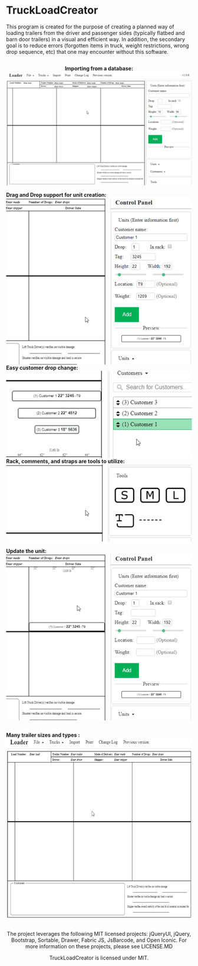
# TruckLoadCreator  
  
This program is created for the purpose of creating a planned way of loading trailers from the driver and passenger sides (typically flatbed and barn door trailers) in a visual and efficient way. In addition, the secondary goal is to reduce errors (forgotten items in truck, weight restrictions, wrong drop sequence, etc) that one may encounter without this software.  
<div style="position:relative;overflow: hidden">
<p align="center">
<b>Importing from a database:   </b>
<img src="https://github.com/morrisapps/TruckLoadCreator/raw/PreDev/Gifs/Import1.gif" />  
</p> 

<p align="left">
<b>Drag and Drop support for unit creation:   </b>
<img align="right" src="https://github.com/morrisapps/TruckLoadCreator/raw/PreDev/Gifs/DragDrop1.gif"  />    

</p> 

<b>Easy customer drop change: </b>
<img align="left" src="https://github.com/morrisapps/TruckLoadCreator/raw/PreDev/Gifs/CUSTOMERSWAP1.gif" />

<p align="right">

<b>Rack, comments, and straps are tools to utilize: </b>
<img src="https://github.com/morrisapps/TruckLoadCreator/raw/PreDev/Gifs/TOOLS1.gif" />  

</p> 

<p style="float:right;">

<b>Update the unit:   </b>
<img src="https://github.com/morrisapps/TruckLoadCreator/raw/PreDev/Gifs/UPDATE1.gif" />  
</p> 

<p style="float:left;">
<b>Many trailer sizes and types :   </b>
<img src="https://github.com/morrisapps/TruckLoadCreator/raw/PreDev/Gifs/TRUCKS1.gif" width="600" height="490" />  
</p> 


</div>
<p align="center">The project leverages the following MIT licensed projects: jQueryUI, jQuery, Bootstrap, Sortable, Drawer, Fabric JS, JsBarcode, and Open Iconic.  
For more information on these projects, please see LICENSE.MD  
</p> 
<p align="center">TruckLoadCreator is licensed under MIT.</p>


